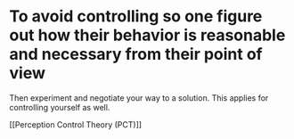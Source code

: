 # To avoid controlling so one figure out how their behavior is reasonable and necessary from their point of view
Then experiment and negotiate your way to a solution. This applies for controlling yourself as well. 

[[Perception Control Theory (PCT)]]

<!-- #p1 -->

<!-- {BearID:0242EC01-967A-42E2-BCFE-B29E77E0593E-487-00000020B22D8373} -->
